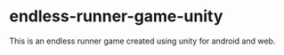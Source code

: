 # endless-runner-game-unity
This is an endless runner game created using unity for android and web.
